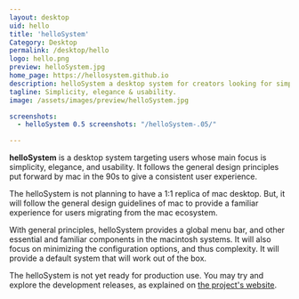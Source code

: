 ```yaml
---
layout: desktop
uid: hello
title: 'helloSystem'
Category: Desktop
permalink: /desktop/hello
logo: hello.png
preview: helloSystem.jpg
home_page: https://hellosystem.github.io
description: helloSystem a desktop system for creators looking for simplicity, elegance and usability.It follows the general design principles of mac from 90s.
tagline: Simplicity, elegance & usability.
image: /assets/images/preview/helloSystem.jpg

screenshots:
  - helloSystem 0.5 screenshots: "/helloSystem-.05/"

---
```


**helloSystem** is a desktop system targeting users whose main focus is simplicity, elegance, and usability. It follows the general design principles put forward by mac in the 90s to give a consistent user experience.

The helloSystem is not planning to have a 1:1 replica of mac desktop. But, it will follow the general design guidelines of mac to provide a familiar experience for users migrating from the mac ecosystem.

With general principles, helloSystem provides a global menu bar, and other essential and familiar components in the macintosh systems. It will also focus on minimizing the configuration options, and thus complexity. It will provide a default system that will work out of the box.

The helloSystem is not yet ready for production use. You may try and explore the development releases, as explained on [the project's website](https://hellosystem.github.io/docs/user/getting-started.html).